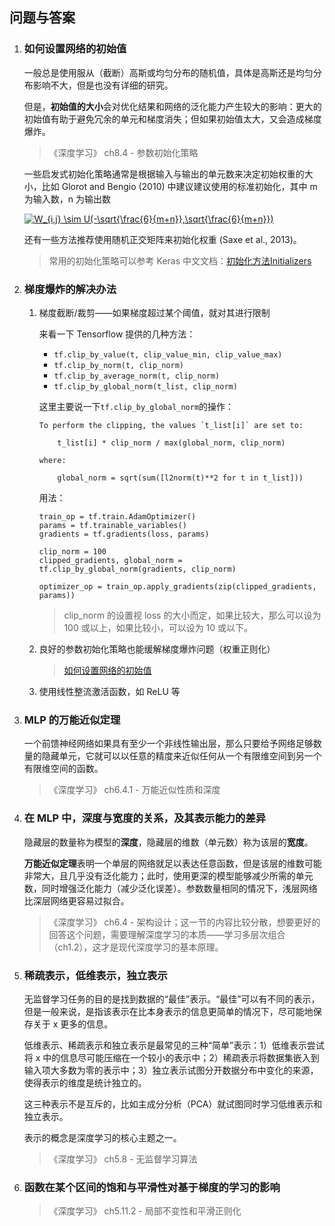 ## 问题与答案

1. ### 如何设置网络的初始值

    一般总是使用服从（截断）高斯或均匀分布的随机值，具体是高斯还是均匀分布影响不大，但是也没有详细的研究。
    
    但是，**初始值的大小**会对优化结果和网络的泛化能力产生较大的影响：更大的初始值有助于避免冗余的单元和梯度消失；但如果初始值太大，又会造成梯度爆炸。
    
    > 《深度学习》 ch8.4 - 参数初始化策略

    一些启发式初始化策略通常是根据输入与输出的单元数来决定初始权重的大小，比如 Glorot and Bengio (2010) 中建议建议使用的标准初始化，其中 m 为输入数，n 为输出数

    <a href="http://www.codecogs.com/eqnedit.php?latex=W_{i,j}&space;\sim&space;U(-\sqrt{\frac{6}{m&plus;n}},\sqrt{\frac{6}{m&plus;n}})" target="_blank"><img src="http://latex.codecogs.com/gif.latex?W_{i,j}&space;\sim&space;U(-\sqrt{\frac{6}{m&plus;n}},\sqrt{\frac{6}{m&plus;n}})" title="W_{i,j} \sim U(-\sqrt{\frac{6}{m+n}},\sqrt{\frac{6}{m+n}})" /></a>

    还有一些方法推荐使用随机正交矩阵来初始化权重 (Saxe et al., 2013)。

    > 常用的初始化策略可以参考 Keras 中文文档：[初始化方法Initializers](http://keras-cn.readthedocs.io/en/latest/other/initializations/)


2. ### 梯度爆炸的解决办法
    
    1. 梯度截断/裁剪——如果梯度超过某个阈值，就对其进行限制
        
        来看一下 Tensorflow 提供的几种方法：

        - `tf.clip_by_value(t, clip_value_min, clip_value_max)`
        - `tf.clip_by_norm(t, clip_norm)`
        - `tf.clip_by_average_norm(t, clip_norm)`
        - `tf.clip_by_global_norm(t_list, clip_norm)`

        这里主要说一下`tf.clip_by_global_norm`的操作：

        ```
        To perform the clipping, the values `t_list[i]` are set to:

            t_list[i] * clip_norm / max(global_norm, clip_norm)

        where:

            global_norm = sqrt(sum([l2norm(t)**2 for t in t_list]))
        ```

        用法：

        ```
        train_op = tf.train.AdamOptimizer()
        params = tf.trainable_variables()
        gradients = tf.gradients(loss, params)

        clip_norm = 100
        clipped_gradients, global_norm = tf.clip_by_global_norm(gradients, clip_norm)

        optimizer_op = train_op.apply_gradients(zip(clipped_gradients, params))
        ```

        > clip_norm 的设置视 loss 的大小而定，如果比较大，那么可以设为 100 或以上，如果比较小，可以设为 10 或以下。
    
    2. 良好的参数初始化策略也能缓解梯度爆炸问题（权重正则化）

        > [如何设置网络的初始值](#如何设置网络的初始值)
    
    3. 使用线性整流激活函数，如 ReLU 等


3. ### MLP 的万能近似定理

    一个前馈神经网络如果具有至少一个非线性输出层，那么只要给予网络足够数量的隐藏单元，它就可以以任意的精度来近似任何从一个有限维空间到另一个有限维空间的函数。

    > 《深度学习》 ch6.4.1 - 万能近似性质和深度


4. ### 在 MLP 中，深度与宽度的关系，及其表示能力的差异
    
    隐藏层的数量称为模型的**深度**，隐藏层的维数（单元数）称为该层的**宽度**。
    
    **万能近似定理**表明一个单层的网络就足以表达任意函数，但是该层的维数可能非常大，且几乎没有泛化能力；此时，使用更深的模型能够减少所需的单元数，同时增强泛化能力（减少泛化误差）。参数数量相同的情况下，浅层网络比深层网络更容易过拟合。

    > 《深度学习》 ch6.4 - 架构设计；这一节的内容比较分散，想要更好的回答这个问题，需要理解深度学习的本质——学习多层次组合（ch1.2），这才是现代深度学习的基本原理。


5. ### 稀疏表示，低维表示，独立表示

    无监督学习任务的目的是找到数据的“最佳”表示。“最佳”可以有不同的表示，但是一般来说，是指该表示在比本身表示的信息更简单的情况下，尽可能地保存关于 x 更多的信息。

    低维表示、稀疏表示和独立表示是最常见的三种“简单”表示：1）低维表示尝试将 x 中的信息尽可能压缩在一个较小的表示中；2）稀疏表示将数据集嵌入到输入项大多数为零的表示中；3）独立表示试图分开数据分布中变化的来源，使得表示的维度是统计独立的。

    这三种表示不是互斥的，比如主成分分析（PCA）就试图同时学习低维表示和独立表示。

    表示的概念是深度学习的核心主题之一。
    
    > 《深度学习》 ch5.8 - 无监督学习算法


6. ### 函数在某个区间的饱和与**平滑性**对基于梯度的学习的影响

    > 《深度学习》 ch5.11.2 - 局部不变性和平滑正则化
